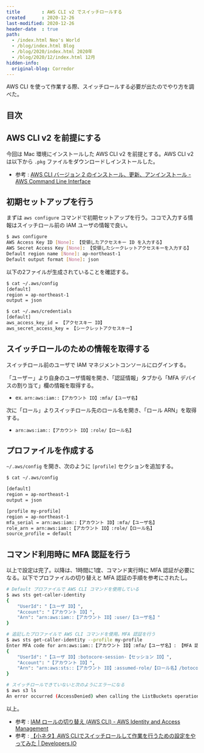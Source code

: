 ```yaml
---
title        : AWS CLI v2 でスイッチロールする
created      : 2020-12-26
last-modified: 2020-12-26
header-date  : true
path:
  - /index.html Neo's World
  - /blog/index.html Blog
  - /blog/2020/index.html 2020年
  - /blog/2020/12/index.html 12月
hidden-info:
  original-blog: Corredor
---
```


AWS CLI を使って作業する際、スイッチロールする必要が出たのでやり方を調べた。

## 目次

## AWS CLI v2 を前提にする

今回は Mac 環境にインストールした AWS CLI v2 を前提とする。AWS CLI v2 は以下から `.pkg` ファイルをダウンロードしインストールした。

- 参考 : [AWS CLI バージョン 2 のインストール、更新、アンインストール - AWS Command Line Interface](https://docs.aws.amazon.com/ja_jp/cli/latest/userguide/install-cliv2.html)

## 初期セットアップを行う

まずは `aws configure` コマンドで初期セットアップを行う。ココで入力する情報はスイッチロール前の IAM ユーザの情報で良い。

```bash
$ aws configure
AWS Access Key ID [None]: 【受領したアクセスキー ID を入力する】
AWS Secret Access Key [None]: 【受領したシークレットアクセスキーを入力する】
Default region name [None]: ap-northeast-1
Default output format [None]: json
```

以下の2ファイルが生成されていることを確認する。

```bash
$ cat ~/.aws/config
[default]
region = ap-northeast-1
output = json

$ cat ~/.aws/credentials
[default]
aws_access_key_id = 【アクセスキー ID】
aws_secret_access_key = 【シークレットアクセスキー】
```

## スイッチロールのための情報を取得する

スイッチロール前のユーザで IAM マネジメントコンソールにログインする。

「ユーザー」より自身のユーザ情報を開き、「認証情報」タブから「MFA デバイスの割り当て」欄の情報を取得する。

- ex. `arn:aws:iam::【アカウント ID】:mfa/【ユーザ名】`

次に「ロール」よりスイッチロール先のロール名を開き、「ロール ARN」を取得する。

- `arn:aws:iam::【アカウント ID】:role/【ロール名】`

## プロファイルを作成する

`~/.aws/config` を開き、次のように `[profile]` セクションを追加する。

```bash
$ cat ~/.aws/config

[default]
region = ap-northeast-1
output = json

[profile my-profile]
region = ap-northeast-1
mfa_serial = arn:aws:iam::【アカウント ID】:mfa/【ユーザ名】
role_arn = arn:aws:iam::【アカウント ID】:role/【ロール名】
source_profile = default
```

## コマンド利用時に MFA 認証を行う

以上で設定は完了。以降は、1時間に1度、コマンド実行時に MFA 認証が必要になる。以下でプロファイルの切り替えと MFA 認証の手順を参考にされたし。

```bash
# Default プロファイルで AWS CLI コマンドを使用している
$ aws sts get-caller-identity
{
    "UserId": "【ユーザ ID】",
    "Account": "【アカウント ID】",
    "Arn": "arn:aws:iam::【アカウント ID】:user/【ユーザ名】"
}

# 追記したプロファイルで AWS CLI コマンドを使用。MFA 認証を行う
$ aws sts get-caller-identity --profile my-profile
Enter MFA code for arn:aws:iam::【アカウント ID】:mfa/【ユーザ名】: 【MFA 認証コードを入力する】
{
    "UserId": "【ユーザ ID】:botocore-session-【セッション ID】",
    "Account": "【アカウント ID】",
    "Arn": "arn:aws:sts::【アカウント ID】:assumed-role/【ロール名】/botocore-session-【セッション ID】"
}

# スイッチロールできていないと次のようにエラーになる
$ aws s3 ls
An error occurred (AccessDenied) when calling the ListBuckets operation: Access Denied
```

以上。

- 参考 : [IAM ロールの切り替え (AWS CLI) - AWS Identity and Access Management](https://docs.aws.amazon.com/ja_jp/IAM/latest/UserGuide/id_roles_use_switch-role-cli.html)
- 参考 : [【小ネタ】AWS CLIでスイッチロールして作業を行うための設定をやってみた | Developers.IO](https://dev.classmethod.jp/articles/cli-switch-role/)
